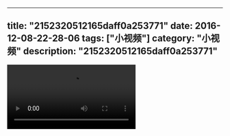 
---
title: "2152320512165daff0a253771"
date: 2016-12-08-22-28-06
tags: ["小视频"]
category: "小视频"
description: "2152320512165daff0a253771"
---
<video src="http://ohtsqip0g.bkt.clouddn.com/2152320512165daff0a253771.mp4" controls="controls"></video>
